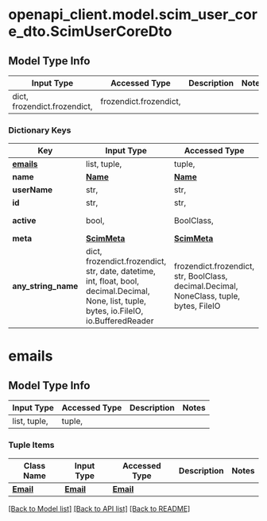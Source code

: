 # openapi_client.model.scim_user_core_dto.ScimUserCoreDto

## Model Type Info
Input Type | Accessed Type | Description | Notes
------------ | ------------- | ------------- | -------------
dict, frozendict.frozendict,  | frozendict.frozendict,  |  | 

### Dictionary Keys
Key | Input Type | Accessed Type | Description | Notes
------------ | ------------- | ------------- | ------------- | -------------
**[emails](#emails)** | list, tuple,  | tuple,  |  | 
**name** | [**Name**](Name.md) | [**Name**](Name.md) |  | 
**userName** | str,  | str,  |  | 
**id** | str,  | str,  |  | [optional] 
**active** | bool,  | BoolClass,  | Default: true | [optional] 
**meta** | [**ScimMeta**](ScimMeta.md) | [**ScimMeta**](ScimMeta.md) |  | [optional] 
**any_string_name** | dict, frozendict.frozendict, str, date, datetime, int, float, bool, decimal.Decimal, None, list, tuple, bytes, io.FileIO, io.BufferedReader | frozendict.frozendict, str, BoolClass, decimal.Decimal, NoneClass, tuple, bytes, FileIO | any string name can be used but the value must be the correct type | [optional]

# emails

## Model Type Info
Input Type | Accessed Type | Description | Notes
------------ | ------------- | ------------- | -------------
list, tuple,  | tuple,  |  | 

### Tuple Items
Class Name | Input Type | Accessed Type | Description | Notes
------------- | ------------- | ------------- | ------------- | -------------
[**Email**](Email.md) | [**Email**](Email.md) | [**Email**](Email.md) |  | 

[[Back to Model list]](../../README.md#documentation-for-models) [[Back to API list]](../../README.md#documentation-for-api-endpoints) [[Back to README]](../../README.md)

